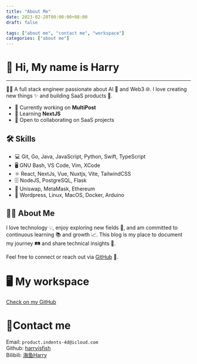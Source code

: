 ```yaml
---
title: "About Me"
date: 2023-02-20T00:00:00+08:00
draft: false

tags: ["about me", "contact me", "workspace"]
categories: ["about me"]
---
```


# 👋 Hi, My name is Harry

---

👨‍💻 A full stack engineer passionate about AI 🤖 and Web3 🌐. I love creating new things ✨ and building SaaS products 🚀.

- 🚀 Currently working on **MultiPost**
- 🧠 Learning **NextJS**
- 🤝 Open to collaborating on SaaS projects

## 🛠️ Skills

- 💻 Git, Go, Java, JavaScript, Python, Swift, TypeScript
- 🖥️ GNU Bash, VS Code, Vim, XCode
- ⚛️ React, NextJs, Vue, Nuxtjs, Vite, TailwindCSS
- 🗄️ NodeJS, PostgreSQL, Flask
- 🦄 Uniswap, MetaMask, Ethereum
- 📝 Wordpress, Linux, MacOS, Docker, Arduino

## 🙋‍♂️ About Me

I love technology 💡, enjoy exploring new fields 🌱, and am committed to continuous learning 📚 and growth 📈. This blog is my place to document my journey 🛤️ and share technical insights 💬.

Feel free to connect or reach out via [GitHub](https://github.com/harryisfish) 🌟.

# 🖥️ My workspace
[Check on my GitHub](https://github.com/tymon42/workspace)

# 📧Contact me
Email: `product.indents-4d@icloud.com`  
Github: [harryisfish](https://github.com/harryisfish)  
Bilibili: [海鱼Harry](https://space.bilibili.com/17005773)  